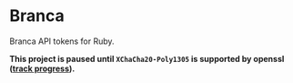 # Branca

Branca API tokens for Ruby.

**This project is paused until `XChaCha20-Poly1305` is supported by openssl ([track progress](https://github.com/metabahn/branca/pull/1)).**
